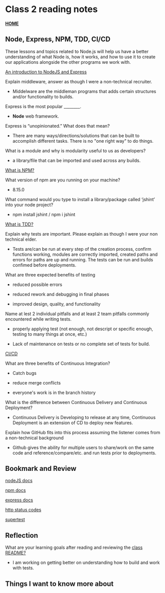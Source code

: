 # Class 2 reading notes

#### [HOME](https://cesarderio.github.io/reading-notes/)

## Node, Express, NPM, TDD, CI/CD

These lessons and topics related to Node.js will help us have a better understanding of what Node is, how it works, and how to use it to create our applications alongside the other programs we work with.

[An introduction to NodeJS and Express](https://developer.mozilla.org/en-US/docs/Learn/Server-side/Express_Nodejs/Introduction)

Explain middleware, answer as though I were a non-technical recruiter.

* Middelware are the middleman programs that adds certain structures and/or functionality to builds.

Express is the most popular ________.

* **Node** web framework.

Express is “unopinionated.” What does that mean?

* There are many ways/directions/solutions that can be built to accomplish different tasks. There is no "one right way" to do things.

What is a module and why is modularity useful to us as developers?

* a library/file that can be imported and used across any builds.

[What is NPM?](https://docs.npmjs.com/getting-started/what-is-npm)

What version of npm are you running on your machine?

* 8.15.0

What command would you type to install a library/package called ‘jshint’ into your node project?

* npm install jshint / npm i jshint

[What is TDD?](https://www.agilealliance.org/glossary/tdd/)

Explain why tests are important. Please explain as though I were your non technical elder.

* Tests are/can be run at every step of the creation process, confirm functions working, modules are correctly imported, created paths and errors for paths are up and running. The tests can be run and builds confimed before deployments.

What are three expected benefits of testing

* reduced possible errors

* reduced rework and debugging in final phases

* improved design, quality, and functionality

Name at lest 2 individual pitfalls and at least 2 team pitfalls commonly encountered while writing tests.

* properly applying test (not enough, not descript or specific enough, testing to many things at once, etc.)

* Lack of maintenance on tests or no complete set of tests for build.

[CI/CD](https://www.youtube.com/watch?v=xSv_m3KhUO8)

What are three benefits of Continuous Integration?

* Catch bugs

* reduce merge conflicts

* everyone's work is in the branch history

What is the difference between Continuous Delivery and Continuous Deployment?

* Continuous Delivery is Developing to release at any time, Continuous Deployment is an extension of CD to deploy new features.

Explain how GitHub fits into this process assuming the listener comes from a non-technical background

* Github gives the ability for multiple users to share/work on the same code and reference/compare/etc. and run tests prior to deployments.

## Bookmark and Review

[nodeJS docs](https://nodejs.org/en/docs/)

[npm docs](https://docs.npmjs.com/)

[express docs](https://expressjs.com/en/4x/api.html)

[http status codes](https://www.restapitutorial.com/httpstatuscodes.html)

[supertest](https://github.com/visionmedia/supertest)

## Reflection

What are your learning goals after reading and reviewing the [class README?](https://codefellows.github.io/code-401-javascript-guide/curriculum/class-02/)

* I am working on getting better on understanding how to build and work with tests.

## Things I want to know more about
